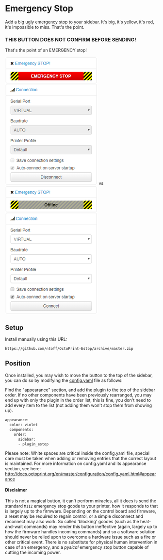 # Emergency Stop

Add a big ugly emergency stop to your sidebar. It's big, it's yellow, it's red, it's impossible to miss. That's the point.

### THIS BUTTON DOES NOT CONFIRM BEFORE SENDING! 

That's the point of an EMERGENCY stop!

![](/extras/assets/img/plugins/estop/enabled.PNG) vs ![](/extras/assets/img/plugins/estop/disabled.PNG)

## Setup

Install manually using this URL:

    https://github.com/ntoff/OctoPrint-Estop/archive/master.zip

## Position

Once installed, you may wish to move the button to the top of the sidebar, you can do so by modifying the [config.yaml](http://docs.octoprint.org/en/master/configuration/config_yaml.html) file as follows:

Find the "appearance" section, and add the plugin to the top of the sidebar order. If no other components have been previously rearranged, you may end up with only the plugin in the order list, this  is fine, you don't need to add every item to the list (not adding them  won't stop them from showing up).

    appearance:
      color: violet
      components:
        order:
          sidebar:
          - plugin_estop

Please note: White spaces are critical inside the config.yaml file, special care must be taken when adding or removing entries that the correct layout is maintained. For more information on config.yaml and its appearance section, see here: http://docs.octoprint.org/en/master/configuration/config_yaml.html#appearance

#### Disclaimer

This is not a magical button, it can't perform miracles, all it does is send the standard `M112` emergency stop gcode to your printer, how it responds to that is largely up to the firmware. Depending on the control board and firmware, a reset may be required to regain control, or a simple disconnect and reconnect may also work. So called 'blocking' gcodes (such as the heat-and-wait commands) may render this button ineffective (again, largely up to how the firmware handles incoming commands) and so a software solution should never be relied upon to overcome a hardware issue such as a fire or other critical event. There is no substitute for physical human intervention in case of an emergency, and a _pysical_ emergency stop button capable of cutting the incoming power.
